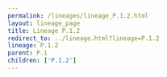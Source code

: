 ```yaml
---
permalink: /lineages/lineage_P.1.2.html
layout: lineage_page
title: Lineage P.1.2
redirect_to: ../lineage.html?lineage=P.1.2
lineage: P.1.2
parent: P.1
children: ['P.1.2']
---
```

